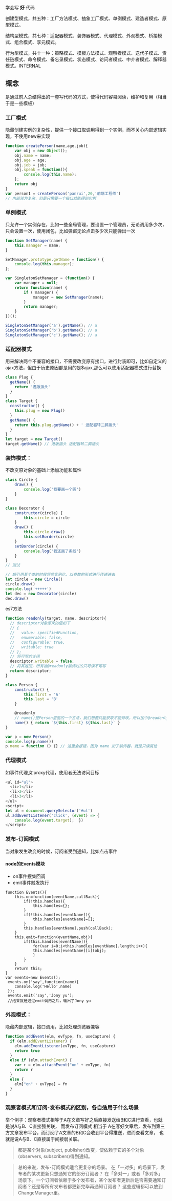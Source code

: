 学会写 **好** 代码



创建型模式，共五种：工厂方法模式、抽象工厂模式、单例模式、建造者模式、原型模式。



结构型模式，共七种：适配器模式、装饰器模式、代理模式、外观模式、桥接模式、组合模式、享元模式。



行为型模式，共十一种：策略模式、模板方法模式、观察者模式、迭代子模式、责任链模式、命令模式、备忘录模式、状态模式、访问者模式、中介者模式、解释器模式。INTERNAL 



## 概念

是通过前人总结得出的一套写代码的方式，使得代码容易阅读，维护和复用（相当于是一些模板）

### 工厂模式

隐藏创建实例的复杂性，提供一个接口取调用得到一个实例，而不关心内部逻辑实现，不使用new来实现

```js
function createPerson(name,age,job){
    var obj = new Object();
    obj.name = name;
    obj.age = age;
    obj.job = job;
    obj.speak = function(){
        console.log(this.name);
    };
    return obj
}
var person1 = createPerson('panrui',20,'前端工程师')
// 内部较为复杂，但是只需要一个接口就能得到实例
```

### 单例模式
只允许一个实例存在，比如一些全局管理，要设置一个管理员，无论调用多少次，只会设置一次，使用闭包，比如弹窗无论点击多少次只能弹出一次

```js
function SetManager(name) {
    this.manager = name;
}

SetManager.prototype.getName = function() {
    console.log(this.manager);
};

var SingletonSetManager = (function() {
    var manager = null;
    return function(name) {
        if (!manager) {
            manager = new SetManager(name);
        }
        return manager;
    } 
})();

SingletonSetManager('a').getName(); // a
SingletonSetManager('b').getName(); // a
SingletonSetManager('c').getName(); // a
```

### 适配器模式
用来解决两个不兼容的接口，不需要改变原有接口，进行封装即可，比如自定义的ajax方法，但由于历史原因都是用的是$ajax,那么可以使用适配器模式进行替换

```js
class Plug { 
  getName() { 
    return '港版插头'
  }
} 
class Target { 
  constructor() { 
    this.plug = new Plug() 
  } 
  getName() { 
    return this.plug.getName() + ' 适配器转二脚插头' 
  } 
} 
let target = new Target() 
target.getName() // 港版插头 适配器转二脚插头
```

### 装饰模式：

不改变原对象的基础上添加功能和属性

```js
class Circle {
	draw() {
		console.log('我要画一个圆')
	}
}

class Decorator {
	constructor(circle) {
		this.circle = circle
	}
	draw() {
		this.circle.draw()
		this.setBorder(circle)
	}
	setBorder(circle) {
		console.log('我还画了条线')
	}
}
// 测试

// 想引用某个类的时候将他实例化，以参数的形式进行传递进去
let circle = new Circle()
circle.draw()
console.log('+++++')
let dec = new Decorator(circle)
dec.draw()
```

es7方法

```js
function readonly(target, name, descriptor){
  // descriptor对象原来的值如下
  // {
  //   value: specifiedFunction,
  //   enumerable: false,
  //   configurable: true,
  //   writable: true
  // };
  // 将可写的关闭
  descriptor.writable = false;
  // 将其返回，所有被@readonly装饰过的只可读不可写
  return descriptor;
}

class Person {
    constructor() {
        this.first = 'A'
        this.last = 'B'
    }

    @readonly
    // name()是Person里面的一个方法，我们想要只能获取不能修改，所以加个@readonly装饰器
    name() { return `${this.first} ${this.last}` }
}

var p = new Person()
console.log(p.name())
p.name = function () {} // 这里会报错，因为 name 加了装饰器，就是只读属性
```

### 代理模式

如事件代理,如proxy代理，使用者无法访问目标

```js
<ul id="ul"> 
  <li>1</li>
  <li>2</li> 
  <li>3</li>
</ul>
<script> 
let ul = document.querySelector('#ul') 
ul.addEventListener('click', (event) => { 
    console.log(event.target);  })
</script> 
```

### 发布-订阅模式

当对象发生改变的时候，订阅者受到通知，比如点击事件

#### node的Events模块

- on事件搜集回调
- emit事件触发执行

```
function Events(){
    this.on=function(eventName,callBack){
        if(!this.handles){
            this.handles={};
        }
        if(!this.handles[eventName]){
            this.handles[eventName]=[];
        }
        this.handles[eventName].push(callBack);
    }
    this.emit=function(eventName,obj){
        if(this.handles[eventName]){
            for(var i=0;i<this.handles[eventName].length;i++){
            this.handles[eventName][i](obj);
            }
        }
    }
    return this;
}
var events=new Events();
 events.on('say',function(name){
    console.log('Hello',name)
 });
 events.emit('say','Jony yu');
 //结果就是通过emit调用之后，输出了Jony yu
```

### 外观模式：

隐藏内部逻辑，接口调用，比如处理浏览器兼容

```js
function addEvent(elm, evType, fn, useCapture) { 
  if (elm.addEventListener) {
    elm.addEventListener(evType, fn, useCapture) 
    return true
  } 
  else if (elm.attachEvent) { 
    var r = elm.attachEvent("on" + evType, fn) 
    return r
  } 
  else { 
    elm["on" + evType] = fn  
  } 
} 
```

### 观察者模式和订阅-发布模式的区别，各自适用于什么场景

举个例子：观察者模式相等于A在文章写好之后直接发送给B和C进行查看，也就是说A与B、C直接强关联， 而发布订阅模式 相当于 A在写好文章后，发布到第三方文章发布平台，而订阅了A文章的B和C会收到平台得推送，进而查看文章， 也就是说A与B、C直接属于间接弱关联。

> 都是某个对象(subject, publisher)改变，使依赖于它的多个对象(observers, subscribers)得到通知。

> 总的来说，发布-订阅模式适合更复杂的场景。 在「一对多」的场景下，发布者的某次更新只想通知它的部分订阅者？ 在「多对一」或者「多对多」场景下。一个订阅者依赖于多个发布者，某个发布者更新后是否需要通知订阅者？还是等所有发布者都更新完毕再通知订阅者？ 这些逻辑都可以放到ChangeManager里。